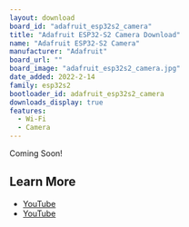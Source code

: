 ```yaml
---
layout: download
board_id: "adafruit_esp32s2_camera"
title: "Adafruit ESP32-S2 Camera Download"
name: "Adafruit ESP32-S2 Camera"
manufacturer: "Adafruit"
board_url: ""
board_image: "adafruit_esp32s2_camera.jpg"
date_added: 2022-2-14
family: esp32s2
bootloader_id: adafruit_esp32s2_camera
downloads_display: true
features:
  - Wi-Fi
  - Camera
---
```


Coming Soon!

## Learn More

* [YouTube](https://www.youtube.com/watch?v=vQdIaJH_Trw)
* [YouTube](https://www.youtube.com/watch?v=3qTod5rLvnw)
